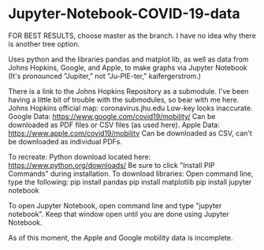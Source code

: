 # Jupyter-Notebook-COVID-19-data

FOR BEST RESULTS, choose master as the branch. I have no idea why there is another tree option.

Uses python and the libraries pandas and matplot lib, as well as data from Johns Hopkins, Google, and Apple, to make graphs via Jupyter Notebook
(It's pronounced "Jupiter," not "Ju-PIE-ter," kaifergerstrom.)

There is a link to the Johns Hopkins Repository as a submodule. I've been having a little bit of trouble with the submodules, so bear with me here.
Johns Hopkins official map: coronavirus.jhu.edu Low-key looks inaccurate.
Google Data: https://www.google.com/covid19/mobility/ Can be downloaded as PDF files or CSV files (as used here).
Apple Data: https://www.apple.com/covid19/mobility Can be downloaded as CSV, can't be downloaded as individual PDFs.

To recreate:
Python download located here: https://www.python.org/downloads/ Be sure to click "Install PIP Commands" during installation.
To download libraries:
  Open command line, type the following:
    pip install pandas
    pip install matplotlib
    pip install jupyter notebook
    
To open Jupyter Notebook, open command line and type "jupyter notebook". Keep that window open until you are done using Jupyter Notebook.

As of this moment, the Apple and Google mobility data is incomplete.
